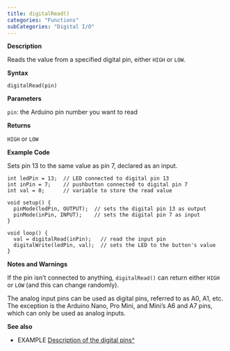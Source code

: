 ```yaml
---
title: digitalRead()
categories: "Functions"
subCategories: "Digital I/O"
---
```


**Description**

Reads the value from a specified digital pin, either `HIGH` or `LOW`.

**Syntax**

`digitalRead(pin)`

**Parameters**

`pin`: the Arduino pin number you want to read

**Returns**

`HIGH` or `LOW`

**Example Code**

Sets pin 13 to the same value as pin 7, declared as an input.

    int ledPin = 13;  // LED connected to digital pin 13
    int inPin = 7;    // pushbutton connected to digital pin 7
    int val = 0;      // variable to store the read value

    void setup() {
      pinMode(ledPin, OUTPUT);  // sets the digital pin 13 as output
      pinMode(inPin, INPUT);    // sets the digital pin 7 as input
    }

    void loop() {
      val = digitalRead(inPin);   // read the input pin
      digitalWrite(ledPin, val);  // sets the LED to the button's value
    }

**Notes and Warnings**

If the pin isn’t connected to anything, `digitalRead()` can return
either `HIGH` or `LOW` (and this can change randomly).

The analog input pins can be used as digital pins, referred to as A0,
A1, etc. The exception is the Arduino Nano, Pro Mini, and Mini’s A6 and
A7 pins, which can only be used as analog inputs.

**See also**

-   EXAMPLE [Description of the digital
    pins^](http://arduino.cc/en/Tutorial/DigitalPins)
